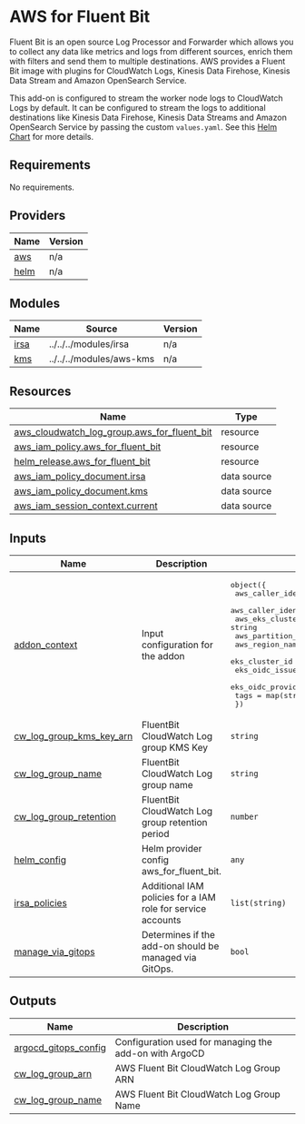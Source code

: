 # AWS for Fluent Bit
Fluent Bit is an open source Log Processor and Forwarder which allows you to collect any data like metrics and logs from different sources, enrich them with filters and send them to multiple destinations.
AWS provides a Fluent Bit image with plugins for CloudWatch Logs, Kinesis Data Firehose, Kinesis Data Stream and Amazon OpenSearch Service.

This add-on is configured to stream the worker node logs to CloudWatch Logs by default. It can be configured to stream the logs to additional destinations like Kinesis Data Firehose, Kinesis Data Streams and Amazon OpenSearch Service by passing the custom `values.yaml`.
See this [Helm Chart](https://github.com/aws/eks-charts/tree/master/stable/aws-for-fluent-bit) for more details.


<!--- BEGIN_TF_DOCS --->
## Requirements

No requirements.

## Providers

| Name | Version |
|------|---------|
| <a name="provider_aws"></a> [aws](#provider\_aws) | n/a |
| <a name="provider_helm"></a> [helm](#provider\_helm) | n/a |

## Modules

| Name | Source | Version |
|------|--------|---------|
| <a name="module_irsa"></a> [irsa](#module\_irsa) | ../../../modules/irsa | n/a |
| <a name="module_kms"></a> [kms](#module\_kms) | ../../../modules/aws-kms | n/a |

## Resources

| Name | Type |
|------|------|
| [aws_cloudwatch_log_group.aws_for_fluent_bit](https://registry.terraform.io/providers/hashicorp/aws/latest/docs/resources/cloudwatch_log_group) | resource |
| [aws_iam_policy.aws_for_fluent_bit](https://registry.terraform.io/providers/hashicorp/aws/latest/docs/resources/iam_policy) | resource |
| [helm_release.aws_for_fluent_bit](https://registry.terraform.io/providers/hashicorp/helm/latest/docs/resources/release) | resource |
| [aws_iam_policy_document.irsa](https://registry.terraform.io/providers/hashicorp/aws/latest/docs/data-sources/iam_policy_document) | data source |
| [aws_iam_policy_document.kms](https://registry.terraform.io/providers/hashicorp/aws/latest/docs/data-sources/iam_policy_document) | data source |
| [aws_iam_session_context.current](https://registry.terraform.io/providers/hashicorp/aws/latest/docs/data-sources/iam_session_context) | data source |

## Inputs

| Name | Description | Type | Default | Required |
|------|-------------|------|---------|:--------:|
| <a name="input_addon_context"></a> [addon\_context](#input\_addon\_context) | Input configuration for the addon | <pre>object({<br>    aws_caller_identity_account_id = string<br>    aws_caller_identity_arn        = string<br>    aws_eks_cluster_endpoint       = string<br>    aws_partition_id               = string<br>    aws_region_name                = string<br>    eks_cluster_id                 = string<br>    eks_oidc_issuer_url            = string<br>    eks_oidc_provider_arn          = string<br>    tags                           = map(string)<br>  })</pre> | n/a | yes |
| <a name="input_cw_log_group_kms_key_arn"></a> [cw\_log\_group\_kms\_key\_arn](#input\_cw\_log\_group\_kms\_key\_arn) | FluentBit CloudWatch Log group KMS Key | `string` | `null` | no |
| <a name="input_cw_log_group_name"></a> [cw\_log\_group\_name](#input\_cw\_log\_group\_name) | FluentBit CloudWatch Log group name | `string` | `null` | no |
| <a name="input_cw_log_group_retention"></a> [cw\_log\_group\_retention](#input\_cw\_log\_group\_retention) | FluentBit CloudWatch Log group retention period | `number` | `90` | no |
| <a name="input_helm_config"></a> [helm\_config](#input\_helm\_config) | Helm provider config aws\_for\_fluent\_bit. | `any` | `{}` | no |
| <a name="input_irsa_policies"></a> [irsa\_policies](#input\_irsa\_policies) | Additional IAM policies for a IAM role for service accounts | `list(string)` | `[]` | no |
| <a name="input_manage_via_gitops"></a> [manage\_via\_gitops](#input\_manage\_via\_gitops) | Determines if the add-on should be managed via GitOps. | `bool` | `false` | no |

## Outputs

| Name | Description |
|------|-------------|
| <a name="output_argocd_gitops_config"></a> [argocd\_gitops\_config](#output\_argocd\_gitops\_config) | Configuration used for managing the add-on with ArgoCD |
| <a name="output_cw_log_group_arn"></a> [cw\_log\_group\_arn](#output\_cw\_log\_group\_arn) | AWS Fluent Bit CloudWatch Log Group ARN |
| <a name="output_cw_log_group_name"></a> [cw\_log\_group\_name](#output\_cw\_log\_group\_name) | AWS Fluent Bit CloudWatch Log Group Name |

<!--- END_TF_DOCS --->
